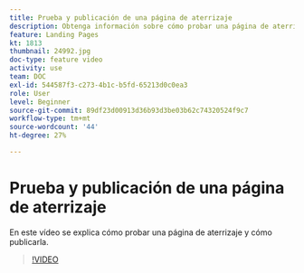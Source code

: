 ```yaml
---
title: Prueba y publicación de una página de aterrizaje
description: Obtenga información sobre cómo probar una página de aterrizaje creada en Adobe Campaign Standard y cómo publicarla.
feature: Landing Pages
kt: 1813
thumbnail: 24992.jpg
doc-type: feature video
activity: use
team: DOC
exl-id: 544587f3-c273-4b1c-b5fd-65213d0c0ea3
role: User
level: Beginner
source-git-commit: 89df23d00913d36b93d3be03b62c74320524f9c7
workflow-type: tm+mt
source-wordcount: '44'
ht-degree: 27%

---
```


# Prueba y publicación de una página de aterrizaje

En este vídeo se explica cómo probar una página de aterrizaje y cómo publicarla.

>[!VIDEO](https://video.tv.adobe.com/v/24092?quality=12&learn=on)
